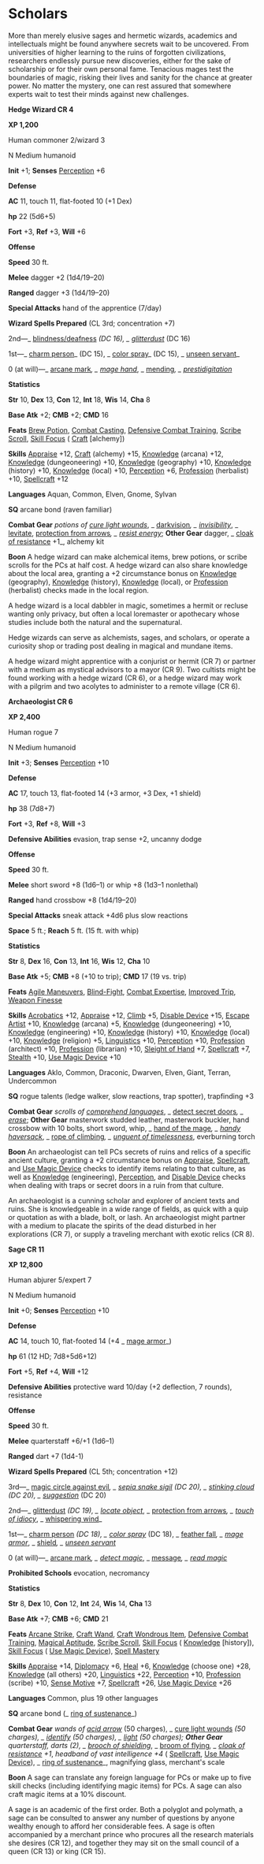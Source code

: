 # Scholars

More than merely elusive sages and hermetic wizards, academics and intellectuals might be found anywhere secrets wait to be uncovered. From universities of higher learning to the ruins of forgotten civilizations, researchers endlessly pursue new discoveries, either for the sake of scholarship or for their own personal fame. Tenacious mages test the boundaries of magic, risking their lives and sanity for the chance at greater power. No matter the mystery, one can rest assured that somewhere experts wait to test their minds against new challenges.

**Hedge Wizard CR 4**

**XP 1,200**

Human commoner 2/wizard 3

N Medium humanoid

**Init** +1; **Senses** [Perception](../../skills/perception.md#_perception) +6

**Defense**

**AC** 11, touch 11, flat-footed 10 (+1 Dex)

**hp** 22 (5d6+5)

**Fort** +3, **Ref** +3, **Will** +6

**Offense**

**Speed** 30 ft.

**Melee** dagger +2 (1d4/19–20)

**Ranged** dagger +3 (1d4/19–20)

**Special Attacks** hand of the apprentice (7/day)

**Wizard Spells Prepared** (CL 3rd; concentration +7)

2nd—_ [blindness/deafness](../../spells/blindnessDeafness.md#_blindness-deafness) _(DC 16), _ [glitterdust](../../spells/glitterdust.md#_glitterdust)_ (DC 16)

1st—_ [charm person](../../spells/charmPerson.md#_charm-person)_ (DC 15), _ [color spray](../../spells/colorSpray.md#_color-spray)_ (DC 15), _ [unseen servant](../../spells/unseenServant.md#_unseen-servant)_

0 (at will)—_ [arcane mark](../../spells/arcaneMark.md#_arcane-mark)_, _ [mage hand](../../spells/mageHand.md#_mage-hand)_, _ [mending](../../spells/mending.md#_mending)_, _ [prestidigitation](../../spells/prestidigitation.md#_prestidigitation)_

**Statistics**

**Str** 10, **Dex** 13, **Con** 12, **Int** 18, **Wis** 14, **Cha** 8

**Base Atk** +2; **CMB** +2; **CMD** 16

**Feats** [Brew Potion](../../feats.md#_brew-potion), [Combat Casting](../../feats.md#_combat-casting), [Defensive Combat Training](../../feats.md#_defensive-combat-training), [Scribe Scroll](../../feats.md#_scribe-scroll), [Skill Focus](../../feats.md#_skill-focus) ( [Craft](../../skills/craft.md#_craft) [alchemy])

**Skills** [Appraise](../../skills/appraise.md#_appraise) +12, [Craft](../../skills/craft.md#_craft) (alchemy) +15, [Knowledge](../../skills/knowledge.md#_knowledge) (arcana) +12, [Knowledge](../../skills/knowledge.md#_knowledge) (dungeoneering) +10, [Knowledge](../../skills/knowledge.md#_knowledge) (geography) +10, [Knowledge](../../skills/knowledge.md#_knowledge) (history) +10, [Knowledge](../../skills/knowledge.md#_knowledge) (local) +10, [Perception](../../skills/perception.md#_perception) +6, [Profession](../../skills/profession.md#_profession) (herbalist) +10, [Spellcraft](../../skills/spellcraft.md#_spellcraft) +12

**Languages** Aquan, Common, Elven, Gnome, Sylvan

**SQ** arcane bond (raven familiar)

**Combat Gear** _potions of [cure light wounds](../../spells/cureLightWounds.md#_cure-light-wounds)_, _ [darkvision](../../spells/darkvision.md#_darkvision)_, _ [invisibility](../../spells/invisibility.md#_invisibility)_, _ [levitate](../../spells/levitate.md#_levitate), [protection from arrows](../../spells/protectionFromArrows.md#_protection-from-arrows)_, _ [resist energy](../../spells/resistEnergy.md#_resist-energy)_; **Other Gear** dagger, _ [cloak of resistance](../../magicItems/wondrousItems.md#_cloak-of-resistance) +1_, alchemy kit

**Boon** A hedge wizard can make alchemical items, brew potions, or scribe scrolls for the PCs at half cost. A hedge wizard can also share knowledge about the local area, granting a +2 circumstance bonus on [Knowledge](../../skills/knowledge.md#_knowledge) (geography), [Knowledge](../../skills/knowledge.md#_knowledge) (history), [Knowledge](../../skills/knowledge.md#_knowledge) (local), or [Profession](../../skills/profession.md#_profession) (herbalist) checks made in the local region.

A hedge wizard is a local dabbler in magic, sometimes a hermit or recluse wanting only privacy, but often a local loremaster or apothecary whose studies include both the natural and the supernatural.

Hedge wizards can serve as alchemists, sages, and scholars, or operate a curiosity shop or trading post dealing in magical and mundane items.

A hedge wizard might apprentice with a conjurist or hermit (CR 7) or partner with a medium as mystical advisors to a mayor (CR 9). Two cultists might be found working with a hedge wizard (CR 6), or a hedge wizard may work with a pilgrim and two acolytes to administer to a remote village (CR 6).

**Archaeologist CR 6**

**XP 2,400**

Human rogue 7

N Medium humanoid

**Init** +3; **Senses** [Perception](../../skills/perception.md#_perception) +10

**Defense**

**AC** 17, touch 13, flat-footed 14 (+3 armor, +3 Dex, +1 shield)

**hp** 38 (7d8+7)

**Fort** +3, **Ref** +8, **Will** +3

**Defensive Abilities** evasion, trap sense +2, uncanny dodge

**Offense**

**Speed** 30 ft.

**Melee** short sword +8 (1d6–1) or whip +8 (1d3–1 nonlethal)

**Ranged** hand crossbow +8 (1d4/19–20)

**Special Attacks** sneak attack +4d6 plus slow reactions

**Space** 5 ft.; **Reach** 5 ft. (15 ft. with whip)

**Statistics**

**Str** 8, **Dex** 16, **Con** 13, **Int** 16, **Wis** 12, **Cha** 10

**Base Atk** +5; **CMB** +8 (+10 to trip); **CMD** 17 (19 vs. trip)

**Feats** [Agile Maneuvers](../../feats.md#_agile-maneuvers), [Blind-Fight](../../feats.md#_blind-fight), [Combat Expertise](../../feats.md#_combat-expertise), [Improved Trip](../../feats.md#_improved-trip), [Weapon Finesse](../../feats.md#_weapon-finesse)

**Skills** [Acrobatics](../../skills/acrobatics.md#_acrobatics) +12, [Appraise](../../skills/appraise.md#_appraise) +12, [Climb](../../skills/climb.md#_climb) +5, [Disable Device](../../skills/disableDevice.md#_disable-device) +15, [Escape Artist](../../skills/escapeArtist.md#_escape-artist) +10, [Knowledge](../../skills/knowledge.md#_knowledge) (arcana) +5, [Knowledge](../../skills/knowledge.md#_knowledge) (dungeoneering) +10, [Knowledge](../../skills/knowledge.md#_knowledge) (engineering) +10, [Knowledge](../../skills/knowledge.md#_knowledge) (history) +10, [Knowledge](../../skills/knowledge.md#_knowledge) (local) +10, [Knowledge](../../skills/knowledge.md#_knowledge) (religion) +5, [Linguistics](../../skills/linguistics.md#_linguistics) +10, [Perception](../../skills/perception.md#_perception) +10, [Profession](../../skills/profession.md#_profession) (architect) +10, [Profession](../../skills/profession.md#_profession) (librarian) +10, [Sleight of Hand](../../skills/sleightOfHand.md#_sleight-of-hand) +7, [Spellcraft](../../skills/spellcraft.md#_spellcraft) +7, [Stealth](../../skills/stealth.md#_stealth) +10, [Use Magic Device](../../skills/useMagicDevice.md#_use-magic-device) +10

**Languages** Aklo, Common, Draconic, Dwarven, Elven, Giant, Terran, Undercommon

**SQ** rogue talents (ledge walker, slow reactions, trap spotter), trapfinding +3

**Combat Gear** _scrolls of [comprehend languages](../../spells/comprehendLanguages.md#_comprehend-languages)_, _ [detect secret doors](../../spells/detectSecretDoors.md#_detect-secret-doors)_, _ [erase](../../spells/erase.md#_erase)_; **Other Gear** masterwork studded leather, masterwork buckler, hand crossbow with 10 bolts, short sword, whip, _ [hand of the mage](../../magicItems/wondrousItems.md#_hand-of-the-mage)_, _ [handy haversack](../../magicItems/wondrousItems.md#_handy-haversack)_, _ [rope of climbing](../../magicItems/wondrousItems.md#_rope-of-climbing)_, _ [unguent of timelessness](../../magicItems/wondrousItems.md#_unguent-of-timelessness)_, everburning torch

**Boon** An archaeologist can tell PCs secrets of ruins and relics of a specific ancient culture, granting a +2 circumstance bonus on [Appraise](../../skills/appraise.md#_appraise), [Spellcraft](../../skills/spellcraft.md#_spellcraft), and [Use Magic Device](../../skills/useMagicDevice.md#_use-magic-device) checks to identify items relating to that culture, as well as [Knowledge](../../skills/knowledge.md#_knowledge) (engineering), [Perception](../../skills/perception.md#_perception), and [Disable Device](../../skills/disableDevice.md#_disable-device) checks when dealing with traps or secret doors in a ruin from that culture.

An archaeologist is a cunning scholar and explorer of ancient texts and ruins. She is knowledgeable in a wide range of fields, as quick with a quip or quotation as with a blade, bolt, or lash. An archaeologist might partner with a medium to placate the spirits of the dead disturbed in her explorations (CR 7), or supply a traveling merchant with exotic relics (CR 8).

**Sage CR 11**

**XP 12,800**

Human abjurer 5/expert 7

N Medium humanoid

**Init** +0; **Senses** [Perception](../../skills/perception.md#_perception) +10

**Defense**

**AC** 14, touch 10, flat-footed 14 (+4 _ [mage armor](../../spells/mageArmor.md#_mage-armor)_)

**hp** 61 (12 HD; 7d8+5d6+12)

**Fort** +5, **Ref** +4, **Will** +12

**Defensive Abilities** protective ward 10/day (+2 deflection, 7 rounds), resistance

**Offense**

**Speed** 30 ft.

**Melee** quarterstaff +6/+1 (1d6–1)

**Ranged** dart +7 (1d4-1)

**Wizard Spells Prepared** (CL 5th; concentration +12)

3rd—_ [magic circle against evil](../../spells/magicCircleAgainstEvil.md#_magic-circle-against-evil)_, _ [sepia snake sigil](../../spells/sepiaSnakeSigil.md#_sepia-snake-sigil) _(DC 20), _ [stinking cloud](../../spells/stinkingCloud.md#_stinking-cloud)_ (DC 20), _ [suggestion](../../spells/suggestion.md#_suggestion)_ (DC 20)

2nd—_ [glitterdust](../../spells/glitterdust.md#_glitterdust) _(DC 19), _ [locate object](../../spells/locateObject.md#_locate-object)_, _ [protection from arrows](../../spells/protectionFromArrows.md#_protection-from-arrows)_, _ [touch of idiocy](../../spells/touchOfIdiocy.md#_touch-of-idiocy)_, _ [whispering wind](../../spells/whisperingWind.md#_whispering-wind)_

1st—_ [charm person](../../spells/charmPerson.md#_charm-person) _(DC 18), _ [color spray](../../spells/colorSpray.md#_color-spray)_ (DC 18), _ [feather fall](../../spells/featherFall.md#_feather-fall)_, _ [mage armor](../../spells/mageArmor.md#_mage-armor)_, _ [shield](../../spells/shield.md#_shield)_, _ [unseen servant](../../spells/unseenServant.md#_unseen-servant)_

0 (at will)—_ [arcane mark](../../spells/arcaneMark.md#_arcane-mark)_, _ [detect magic](../../spells/detectMagic.md#_detect-magic)_, _ [message](../../spells/message.md#_message)_, _ [read magic](../../spells/readMagic.md#_read-magic)_

**Prohibited Schools** evocation, necromancy

**Statistics**

**Str** 8, **Dex** 10, **Con** 12, **Int** 24, **Wis** 14, **Cha** 13

**Base Atk** +7; **CMB** +6; **CMD** 21

**Feats** [Arcane Strike](../../feats.md#_arcane-strike), [Craft Wand](../../feats.md#_craft-wand), [Craft Wondrous Item](../../feats.md#_craft-wondrous-item), [Defensive Combat Training](../../feats.md#_defensive-combat-training), [Magical Aptitude](../../feats.md#_magical-aptitude), [Scribe Scroll](../../feats.md#_scribe-scroll), [Skill Focus](../../feats.md#_skill-focus) ( [Knowledge](../../skills/knowledge.md#_knowledge) [history]), [Skill Focus](../../feats.md#_skill-focus) ( [Use Magic Device](../../skills/useMagicDevice.md#_use-magic-device)), [Spell Mastery](../../feats.md#_spell-mastery)

**Skills** [Appraise](../../skills/appraise.md#_appraise) +14, [Diplomacy](../../skills/diplomacy.md#_diplomacy) +6, [Heal](../../skills/heal.md#_heal) +6, [Knowledge](../../skills/knowledge.md#_knowledge) (choose one) +28, [Knowledge](../../skills/knowledge.md#_knowledge) (all others) +20, [Linguistics](../../skills/linguistics.md#_linguistics) +22, [Perception](../../skills/perception.md#_perception) +10, [Profession](../../skills/profession.md#_profession) (scribe) +10, [Sense Motive](../../skills/senseMotive.md#_sense-motive) +7, [Spellcraft](../../skills/spellcraft.md#_spellcraft) +26, [Use Magic Device](../../skills/useMagicDevice.md#_use-magic-device) +26

**Languages** Common, plus 19 other languages

**SQ** arcane bond (_ [ring of sustenance](../../magicItems/rings.md#_ring-of-sustenance)_)

**Combat Gear** _wands of [acid arrow](../../spells/acidArrow.md#_acid-arrow)_ (50 charges), _ [cure light wounds](../../spells/cureLightWounds.md#_cure-light-wounds) _(50 charges), _ [identify](../../spells/identify.md#_identify) _(50 charges), _ [light](../../spells/light.md#_light)_ (50 charges); **Other Gear** quarterstaff, darts (2), _ [brooch of shielding](../../magicItems/wondrousItems.md#_brooch-of-shielding)_, _ [broom of flying](../../magicItems/wondrousItems.md#_broom-of-flying)_, _ [cloak of resistance](../../magicItems/wondrousItems.md#_cloak-of-resistance) +1_, _headband of vast intelligence +4_ ( [Spellcraft](../../skills/spellcraft.md#_spellcraft), [Use Magic Device](../../skills/useMagicDevice.md#_use-magic-device)), _ [ring of sustenance](../../magicItems/rings.md#_ring-of-sustenance)_, magnifying glass, merchant's scale

**Boon** A sage can translate any foreign language for PCs or make up to five skill checks (including identifying magic items) for PCs. A sage can also craft magic items at a 10% discount.

A sage is an academic of the first order. Both a polyglot and polymath, a sage can be consulted to answer any number of questions by anyone wealthy enough to afford her considerable fees. A sage is often accompanied by a merchant prince who procures all the research materials she desires (CR 12), and together they may sit on the small council of a queen (CR 13) or king (CR 15).

